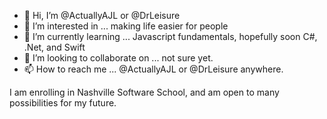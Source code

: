 - 👋 Hi, I’m @ActuallyAJL or @DrLeisure
- 👀 I’m interested in ... making life easier for people
- 🌱 I’m currently learning ... Javascript fundamentals, hopefully soon C#, .Net, and Swift
- 💞️ I’m looking to collaborate on ... not sure yet.
- 📫 How to reach me ... @ActuallyAJL or @DrLeisure anywhere.

I am enrolling in Nashville Software School, and am open to many possibilities for my future.

<!---
DrLeisure/DrLeisure is a ✨ special ✨ repository because its `README.md` (this file) appears on your GitHub profile.
You can click the Preview link to take a look at your changes.
--->
